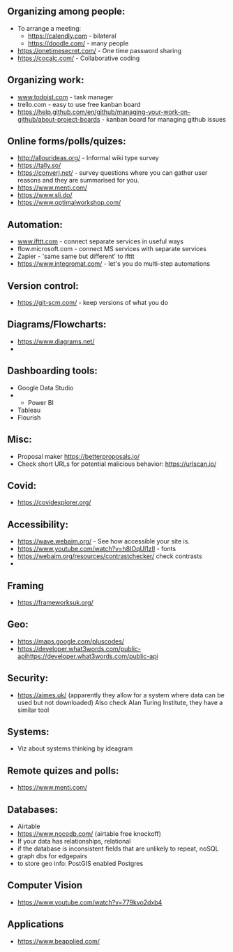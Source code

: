 ## Organizing among people:
- To arrange a meeting:
	- https://calendly.com - bilateral
	- https://doodle.com/ - many people
- https://onetimesecret.com/ - One time password sharing
- https://cocalc.com/ - Collaborative coding

## Organizing work:
- www.todoist.com - task manager
- trello.com - easy to use free kanban board
- https://help.github.com/en/github/managing-your-work-on-github/about-project-boards - kanban board for managing github issues

## Online forms/polls/quizes:
- http://allourideas.org/ - Informal wiki type survey
- https://tally.so/
- https://converj.net/ - survey questions where you can gather user reasons and they are summarised for you.
- https://www.menti.com/
- https://www.sli.do/
- https://www.optimalworkshop.com/


## Automation:
- www.ifttt.com - connect separate services in useful ways
- flow.microsoft.com - connect MS services with separate services
- Zapier - 'same same but different' to ifttt
- https://www.integromat.com/ - let's you do multi-step automations

## Version control:
- https://git-scm.com/ - keep versions of what you do

## Diagrams/Flowcharts:
- https://www.diagrams.net/
- 

## Dashboarding tools:
- Google Data Studio
- * Power BI
- Tableau
- Flourish

## Misc:
- Proposal maker https://betterproposals.io/
- Check short URLs for potential malicious behavior: https://urlscan.io/

## Covid:
-  https://covidexplorer.org/

## Accessibility:
- https://wave.webaim.org/ - See how accessible your site is.
- https://www.youtube.com/watch?v=h8IOqUl1zII - fonts
- https://webaim.org/resources/contrastchecker/ check contrasts
- 

## Framing
- https://frameworksuk.org/

## Geo:
- https://maps.google.com/pluscodes/
- https://developer.what3words.com/public-apihttps://developer.what3words.com/public-api

## Security:
- https://aimes.uk/ (apparently they allow for a system where data can be used but not downloaded) Also check Alan Turing Institute, they have a similar tool

## Systems:
- Viz about systems thinking by ideagram

## Remote quizes and polls:
- https://www.menti.com/

## Databases:
- Airtable
- https://www.nocodb.com/ (airtable free knockoff)
-  If your data has relationships, relational
- if the database is inconsistent fields that are unlikely to repeat, noSQL
- graph dbs for edgepairs
- to store geo info: PostGIS enabled Postgres

## Computer Vision
- https://www.youtube.com/watch?v=779kvo2dxb4

## Applications
- https://www.beapplied.com/
